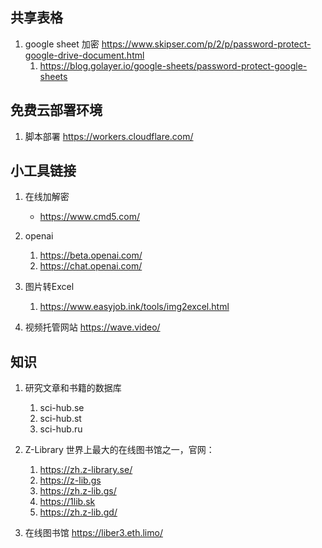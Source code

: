 ## 共享表格
1. google sheet 加密 https://www.skipser.com/p/2/p/password-protect-google-drive-document.html
   1. https://blog.golayer.io/google-sheets/password-protect-google-sheets

## 免费云部署环境
1. 脚本部署 https://workers.cloudflare.com/


## 小工具链接
1. 在线加解密
    - https://www.cmd5.com/


2. openai
   1. https://beta.openai.com/
   2. https://chat.openai.com/

3. 图片转Excel
    1. https://www.easyjob.ink/tools/img2excel.html

4. 视频托管网站 https://wave.video/

## 知识 

1. 研究文章和书籍的数据库
    1. sci-hub.se
    2. sci-hub.st
    3. sci-hub.ru

2. Z-Library 世界上最大的在线图书馆之一，官网：
    1. https://zh.z-library.se/
    2. https://z-lib.gs
    3. https://zh.z-lib.gs/
    4. https://1lib.sk
    5. https://zh.z-lib.gd/

3. 在线图书馆 https://liber3.eth.limo/